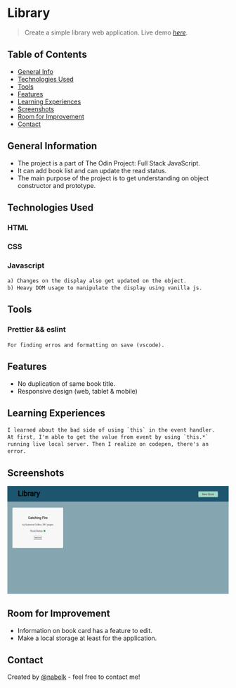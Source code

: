# Library

> Create a simple library web application.
> Live demo [_here_](https://nabelk.github.io/library/).

## Table of Contents

-   [General Info](#general-information)
-   [Technologies Used](#technologies-used)
-   [Tools](#tools)
-   [Features](#features)
-   [Learning Experiences](#learning-experiences)
-   [Screenshots](#screenshots)
-   [Room for Improvement](#room-for-improvement)
-   [Contact](#contact)

## General Information

-   The project is a part of The Odin Project: Full Stack JavaScript.
-   It can add book list and can update the read status.
-   The main purpose of the project is to get understanding on object constructor and prototype.

## Technologies Used

### HTML

### CSS

### Javascript

    a) Changes on the display also get updated on the object.
    b) Heavy DOM usage to manipulate the display using vanilla js.

## Tools

### Prettier && eslint

    For finding erros and formatting on save (vscode).

## Features

-   No duplication of same book title.
-   Responsive design (web, tablet & mobile)

## Learning Experiences

    I learned about the bad side of using `this` in the event handler.
    At first, I'm able to get the value from event by using `this.*` running live local server. Then I realize on codepen, there's an error.

## Screenshots

![Example screenshot](./live-screenshot.png)

## Room for Improvement

-   Information on book card has a feature to edit.
-   Make a local storage at least for the application.

## Contact

Created by [@nabelk](https://www.linkedin.com/in/nabil-khalid-36791a241/) - feel free to contact me!
